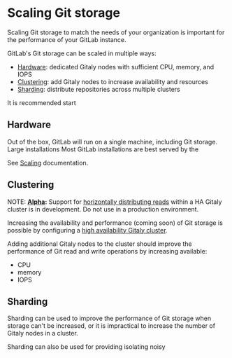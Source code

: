 # Scaling Git storage

Scaling Git storage to match the needs of your organization is important for the
performance of your GitLab instance.

GitLab's Git storage can be scaled in multiple ways:

- [Hardware](#hardware): dedicated Gitaly nodes with sufficient CPU, memory, and IOPS
- [Clustering](#clustering): add Gitaly nodes to increase availability and resources
- [Sharding](#sharding): distribute repositories across multiple clusters

It is recommended start 

## Hardware

Out of the box, GitLab will run on a single machine, including Git storage.
Large installations
Most GitLab installations are best served by the

See [Scaling](../scaling/) documentation.

## Clustering

NOTE: **[Alpha](https://about.gitlab.com/handbook/product/#alpha-beta-ga):**
Support for [horizontally distributing
reads](https://gitlab.com/groups/gitlab-org/-/epics/2013) within a HA Gitaly
cluster is in development. Do not use in a production environment.

Increasing the availability and performance (coming soon) of Git storage is
possible by configuring a [high availability Gitaly cluster](./praefect.md).

Adding additional Gitaly nodes to the cluster should improve the performance of
Git read and write operations by increasing available:

- CPU
- memory
- IOPS


## Sharding

Sharding can be used to improve the performance of Git storage when storage
can't be increased, or it is impractical to increase the number of Gitaly nodes
in a cluster.

Sharding can also be used for providing isolating noisy 
